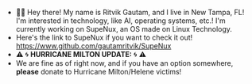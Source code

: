 - ✌🏼 Hey there! My name is Ritvik Gautam, and I live in New Tampa, FL! I'm interested in technology, like AI, operating systems, etc.! I'm currently working on SupeNux, an OS made on Linux Technology.
- Here's the link to SupeNux if you want to check it out! https://www.github.com/gautamritvik/SupeNux
- ⚠️ 🌀 **HURRICANE MILTON UPDATE:** 🌀 ⚠️
- We are fine as of right now, and if you have an option somewhere, **please** donate to Hurricane Milton/Helene victims!
